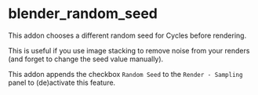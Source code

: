 blender_random_seed
===================

This addon chooses a different random seed for Cycles before rendering.

This is useful if you use image stacking to remove noise from your renders (and forget to change the seed value manually).

This addon appends the checkbox `Random Seed` to the `Render - Sampling` panel to (de)activate this feature.

